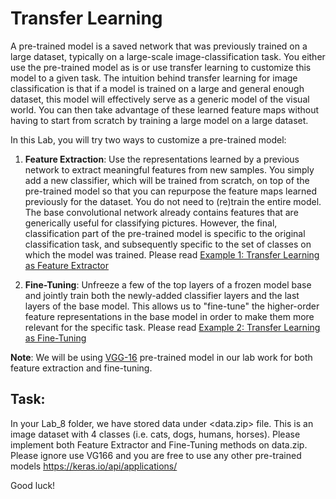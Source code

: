 # Transfer Learning 

A pre-trained model is a saved network that was previously trained on a large dataset, typically on a large-scale image-classification task. You either use the pre-trained model as is or use transfer learning to customize this model to a given task. The intuition behind transfer learning for image classification is that if a model is trained on a large and general enough dataset, this model will effectively serve as a generic model of the visual world. You can then take advantage of these learned feature maps without having to start from scratch by training a large model on a large dataset.

In this Lab, you will try two ways to customize a pre-trained model:

1. **Feature Extraction**: Use the representations learned by a previous network to extract meaningful features from new samples. You simply add a new classifier, which will be trained from scratch, on top of the pre-trained model so that you can repurpose the feature maps learned previously for the dataset. You do not need to (re)train the entire model. The base convolutional network already contains features that are generically useful for classifying pictures. However, the final, classification part of the pre-trained model is specific to the original classification task, and subsequently specific to the set of classes on which the model was trained. Please read [Example 1: Transfer Learning as Feature Extractor](https://github.com/sagihaider/CE888_2021/blob/main/Lab_8/transfer_learning_FE.ipynb)

2. **Fine-Tuning**: Unfreeze a few of the top layers of a frozen model base and jointly train both the newly-added classifier layers and the last layers of the base model. This allows us to "fine-tune" the higher-order feature representations in the base model in order to make them more relevant for the specific task. Please read [Example 2: Transfer Learning as Fine-Tuning](https://github.com/sagihaider/CE888_2021/blob/main/Lab_8/transfer_learning_FT.ipynb)

**Note**: We will be using [VGG-16](https://www.tensorflow.org/api_docs/python/tf/keras/applications/VGG16) pre-trained model in our lab work for both feature extraction and fine-tuning. 

## Task: 

In your Lab_8 folder, we have stored data under <data.zip> file. This is an image dataset with 4 classes (i.e. cats, dogs, humans, horses). Please implement both Feature Extractor and Fine-Tuning methods on data.zip. Please ignore use VG166 and you are free to use any other pre-trained models https://keras.io/api/applications/

Good luck! 
